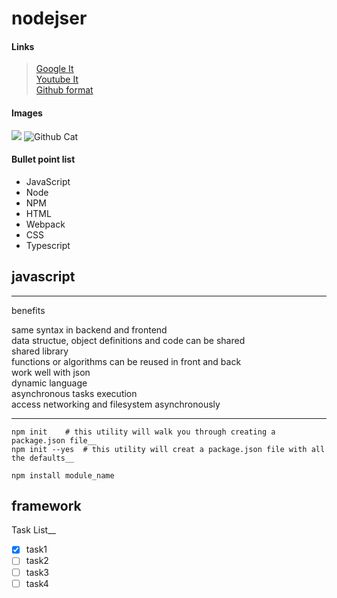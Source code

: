 # nodejser


#### Links

> [Google It](https://google.com)  
> [Youtube It](https://youtube.com)  
> [Github format](https://docs.github.com/en/github/writing-on-github/getting-started-with-writing-and-formatting-on-github/basic-writing-and-formatting-syntax)  


#### Images
![](/screenshots/image1.png)
![Github Cat](https://docs.github.com/assets/cb-319866/images/help/writing/image-rendered.png)

<!-- This content will not appear in the rendered Markdown -->


#### Bullet point list

- JavaScript
- Node
- NPM
- HTML
- Webpack
- CSS
- Typescript

## javascript

---

benefits

same syntax in backend and frontend  
data structue, object definitions and code can be shared  
shared library  
functions or algorithms can be reused in front and back  
work well with json  
dynamic language  
asynchronous tasks execution  
access networking and filesystem asynchronously  

---

```
npm init 	# this utility will walk you through creating a package.json file__
npm init --yes 	# this utility will creat a package.json file with all the defaults__

npm install module_name

```

## framework

Task List__
- [X] task1
- [ ] task2
- [ ] task3
- [ ] task4
